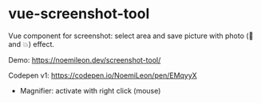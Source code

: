# vue-screenshot-tool
Vue component for screenshot: select area and save picture with photo (:musical_note: and :boom:) effect.

Demo: https://noemileon.dev/screenshot-tool/

Codepen v1: https://codepen.io/NoemiLeon/pen/EMqyyX

* Magnifier: activate with right click (mouse)



